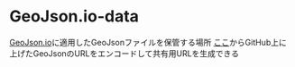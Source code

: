 # GeoJson.io-data
[GeoJson.io](https://geojson.io/#map=2/0/20)に適用したGeoJsonファイルを保管する場所
[ここ](https://codesandbox.io/p/sandbox/lucid-brook-l6j4r2?file=%2Fsrc%2Findex.mjs%3A5339%2C1)からGitHub上に上げたGeoJsonのURLをエンコードして共有用URLを生成できる
